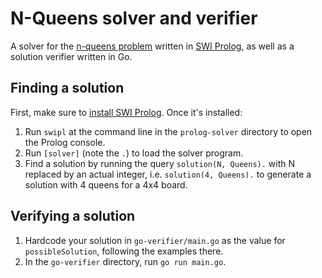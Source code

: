 # N-Queens solver and verifier

A solver for the [n-queens problem](https://en.wikipedia.org/wiki/Eight_queens_puzzle) written in [SWI Prolog](https://www.swi-prolog.org/), as well as a solution verifier written in Go.

## Finding a solution

First, make sure to [install SWI Prolog](https://www.swi-prolog.org/Download.html). Once it's installed:

1. Run `swipl` at the command line in the `prolog-solver` directory to open the Prolog console.
1. Run `[solver]` (note the `.`) to load the solver program.
1. Find a solution by running the query `solution(N, Queens).` with N replaced by an actual integer, i.e. `solution(4, Queens).` to generate a solution with 4 queens for a 4x4 board.

## Verifying a solution

1. Hardcode your solution in `go-verifier/main.go` as the value for `possibleSolution`, following the examples there.
1. In the `go-verifier` directory, run `go run main.go`.

